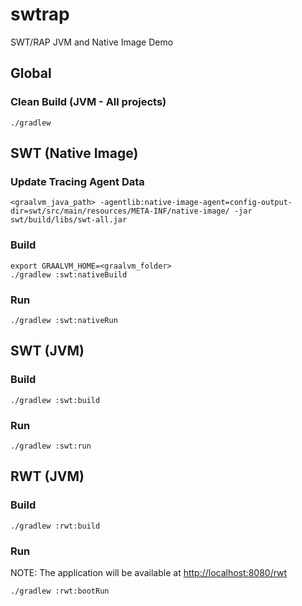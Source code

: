 # swtrap

SWT/RAP JVM and Native Image Demo

## Global

### Clean Build (JVM - All projects)

```shell
./gradlew
```

## SWT (Native Image)

### Update Tracing Agent Data

```shell
<graalvm_java_path> -agentlib:native-image-agent=config-output-dir=swt/src/main/resources/META-INF/native-image/ -jar swt/build/libs/swt-all.jar
```

### Build

```shell
export GRAALVM_HOME=<graalvm_folder>
./gradlew :swt:nativeBuild
```

### Run

```shell
./gradlew :swt:nativeRun
```

## SWT (JVM)

### Build

```shell
./gradlew :swt:build
```

### Run

```shell
./gradlew :swt:run
```

## RWT (JVM)

### Build

```shell
./gradlew :rwt:build
```

### Run

NOTE: The application will be available at <http://localhost:8080/rwt>

```shell
./gradlew :rwt:bootRun
```
